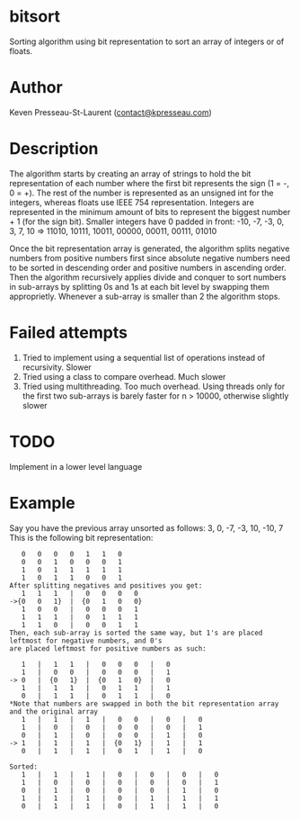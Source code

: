 # bitsort
 Sorting algorithm using bit representation to sort an array of integers or of floats.

# Author
 Keven Presseau-St-Laurent (contact@kpresseau.com)

# Description

 The algorithm starts by creating an array of strings to hold the bit representation of each number where
 the first bit represents the sign (1 = -, 0 = +). The rest of the number is represented as an unsigned int 
 for the integers, whereas floats use IEEE 754 representation. Integers are represented in the minimum amount 
 of bits to represent the biggest number + 1 (for the sign bit). Smaller integers have 0 padded in front:
                    -10, -7, -3, 0, 3, 7, 10 => 11010, 10111, 10011, 00000, 00011, 00111, 01010

 Once the bit representation array is generated, the algorithm splits negative numbers from positive numbers 
 first since absolute negative numbers need to be sorted in descending order and positive numbers in ascending order. 
 Then the algorithm recursively applies divide and conquer to sort numbers in sub-arrays by splitting 0s and 1s at each 
 bit level by swapping them approprietly. Whenever a sub-array is smaller than 2 the algorithm stops.

# Failed attempts
 1. Tried to implement using a sequential list of operations instead of recursivity. Slower
 2. Tried using a class to compare overhead. Much slower
 3. Tried using multithreading. Too much overhead. Using threads only for the first two sub-arrays
    is barely faster for n > 10000, otherwise slightly slower

# TODO
 Implement in a lower level language
 
# Example

 Say you have the previous array unsorted as follows: 3, 0, -7, -3, 10, -10, 7
 This is the following bit representation:
 ```->{0   0   1   1   0   1   0}  
    0   0   0   0   1   1   0
    0   0   1   0   0   0   1
    1   0   1   1   1   1   1
    1   0   1   1   0   0   1
 After splitting negatives and positives you get:
    1   1   1   |   0   0   0   0
 ->{0   0   1}  |  {0   1   0   0}
    1   0   0   |   0   0   0   1
    1   1   1   |   0   1   1   1
    1   1   0   |   0   0   1   1
 Then, each sub-array is sorted the same way, but 1's are placed leftmost for negative numbers, and 0's
 are placed leftmost for positive numbers as such:

    1   |   1   1   |   0   0   0   |   0
    1   |   0   0   |   0   0   0   |   1
 -> 0   |  {0   1}  |  {0   1   0}  |   0
    1   |   1   1   |   0   1   1   |   1
    0   |   1   1   |   0   1   1   |   0
*Note that numbers are swapped in both the bit representation array and the original array
    1   |   1   |   1   |   0   0   |   0   |   0
    1   |   0   |   0   |   0   0   |   0   |   1
    0   |   1   |   0   |   0   0   |   1   |   0
 -> 1   |   1   |   1   |  {0   1}  |   1   |   1
    0   |   1   |   1   |   0   1   |   1   |   0

 Sorted:
    1   |   1   |   1   |   0   |   0   |   0   |   0
    1   |   0   |   0   |   0   |   0   |   0   |   1
    0   |   1   |   0   |   0   |   0   |   1   |   0
    1   |   1   |   1   |   0   |   1   |   1   |   1
    0   |   1   |   1   |   0   |   1   |   1   |   0

